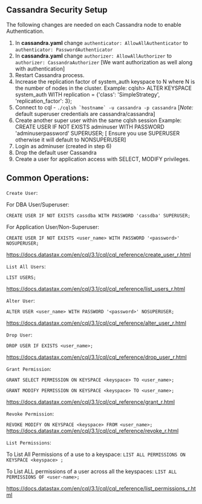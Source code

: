 ## Cassandra Security Setup
The following changes are needed on each Cassandra node to enable Authentication.
1. In __cassandra.yaml__ change ```authenticator: AllowAllAuthenticator``` to ```authenticator: PasswordAuthenticator```
1. In __cassandra.yaml__ change ```authorizer: AllowAllAuthorizer``` to ```authorizer: CassandraAuthorizer``` [We want authorization as well along with authentication]
1. Restart Cassandra process.
1. Increase the replication factor of system_auth keyspace to N where N is the number of nodes in the cluster.
Example: cqlsh> ALTER KEYSPACE system_auth WITH replication = {'class': 'SimpleStrategy', 'replication_factor': 3};
1. Connect to cql - ```./cqlsh `hostname` -u cassandra -p cassandra``` [*Note:* default superuser credentials are cassandra/cassandra]
1. Create another super user within the same cqlsh session
Example: CREATE USER IF NOT EXISTS adminuser WITH PASSWORD 'adminuserpassword' SUPERUSER; [ Ensure you use SUPERUSER otherwise it will default to NONSUPERUSER]
1. Login as adminuser (created in step 6)
1. Drop the default user Cassandra
1. Create a user for application access with SELECT, MODIFY privileges.



## Common Operations:
`Create User`:

For DBA User/Superuser:

```CREATE USER IF NOT EXISTS cassdba WITH PASSWORD 'cassdba' SUPERUSER;```

For Application User/Non-Superuser:

```CREATE USER IF NOT EXISTS <user_name> WITH PASSWORD '<password>' NOSUPERUSER;```

https://docs.datastax.com/en/cql/3.1/cql/cql_reference/create_user_r.html

`List All Users`:

```LIST USERS;```

https://docs.datastax.com/en/cql/3.1/cql/cql_reference/list_users_r.html

`Alter User`:

```ALTER USER <user_name> WITH PASSWORD '<password>' NOSUPERUSER;```

https://docs.datastax.com/en/cql/3.1/cql/cql_reference/alter_user_r.html

`Drop User`:

```DROP USER IF EXISTS <user_name>;```

https://docs.datastax.com/en/cql/3.1/cql/cql_reference/drop_user_r.html

`Grant Permission`:

```GRANT SELECT PERMISSION ON KEYSPACE <keyspace> TO <user_name>;```

```GRANT MODIFY PERMISSION ON KEYSPACE <keyspace> TO <user_name>;```

https://docs.datastax.com/en/cql/3.1/cql/cql_reference/grant_r.html

`Revoke Permission`:

```REVOKE MODIFY ON KEYSPACE <keyspace> FROM <user_name>;```
https://docs.datastax.com/en/cql/3.1/cql/cql_reference/revoke_r.html

`List Permissions`:

To List All Permissions of a use to a keyspace:
```LIST ALL PERMISSIONS ON  KEYSPACE <keyspace> ;```

To List ALL permissions of a user across all the keyspaces:
```LIST ALL PERMISSIONS OF <user-name>;```

https://docs.datastax.com/en/cql/3.1/cql/cql_reference/list_permissions_r.html
